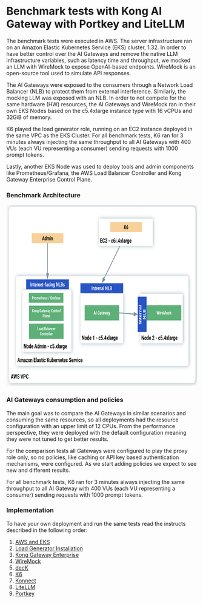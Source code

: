 # Benchmark tests with Kong AI Gateway with Portkey and LiteLLM

The benchmark tests were executed in AWS. The server infrastructure ran on an Amazon Elastic Kubernetes Service (EKS) cluster, 1.32. In order to have  better control over the AI Gateways and remove the native LLM infrastructure variables, such as latency time and throughput, we mocked an LLM with WireMock to expose OpenAI-based endpoints. WireMock is an open-source tool used to simulate API responses.

The AI Gateways were exposed to the consumers through a Network Load Balancer (NLB) to protect them from external interference. Similarly, the mocking LLM was exposed with an NLB. In order to not compete for the same hardware (HW) resources, the AI Gateways and WireMock ran in their own EKS Nodes based on the c5.4xlarge instance type with 16 vCPUs and 32GiB of memory.

K6 played the load generator role, running on an EC2 instance deployed in the same VPC as the EKS Cluster. For all benchmark tests, K6 ran for 3 minutes always injecting the same throughput to all AI Gateways with 400 VUs (each VU representing a consumer) sending requests with 1000 prompt tokens.

Lastly, another EKS Node was used to deploy tools and admin components like Prometheus/Grafana, the AWS Load Balancer Controller and Kong Gateway Enterprise Control Plane.

### Benchmark Architecture

<img src="/static/images/architecture.png" width="757" height="477"/>

### AI Gateways consumption and policies

The main goal was to compare the AI Gateways in similar scenarios and consuming the same resources, so all deployments had the resource configuration with an upper limit of 12 CPUs. From the performance perspective, they were deployed with the default configuration meaning they were not tuned to get better results.

For the comparison tests all Gateways were configured to play the proxy role only, so no policies, like caching or API key based authentication mechanisms, were configured. As we start adding policies we expect to see new and different results.

For all benchmark tests, K6 ran for 3 minutes always injecting the same throughput to all AI Gateway with 400 VUs (each VU representing a consumer) sending requests with 1000 prompt tokens.

### Implementation

To have your own deployment and run the same tests read the instructs described in the following order:

1. [AWS and EKS](./1.%20AWS-EKS/aws-eks.md)
2. [Load Generator Installation](./2.%20Load%20Generator/load_generator.md)
3. [Kong Gateway Enterprise](./3.%20Kong%20Gateway%20Enterprise/kong_gateway_enterprise.md)
4. [WireMock](./4.%20WireMock/wiremock.md)
5. [decK](./5.%20decK/deck.md)
6. [K6](./6.%20K6/k6.md)
7. [Konnect](./7.%20Konnect/kong_gateway_enterprise.md)
8. [LiteLLM](./8.%20LiteLLM/litellm.md)
9. [Portkey](./9.%20Portkey/portkey.md)